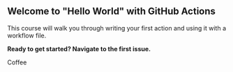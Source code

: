 ## Welcome to "Hello World" with GitHub Actions

This course will walk you through writing your first action and using it with a workflow file. 

**Ready to get started? Navigate to the first issue.**

Coffee


